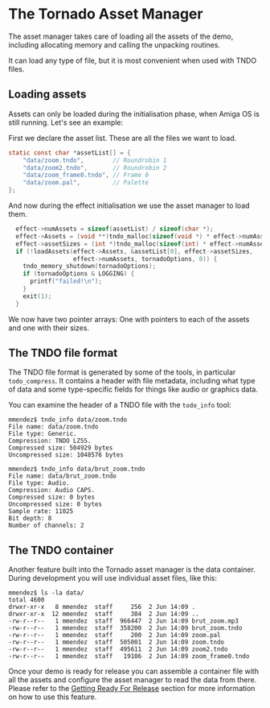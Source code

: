 The Tornado Asset Manager
======================

The asset manager takes care of loading all the assets of the demo, including allocating memory and calling the unpacking routines.

It can load any type of file, but it is most convenient when used with TNDO files.

Loading assets
--------------------

Assets can only be loaded during the initialisation phase, when Amiga OS is still running. Let's see an example:

First we declare the asset list. These are all the files we want to load.

```c
static const char *assetList[] = {
    "data/zoom.tndo",        // Roundrobin 1
    "data/zoom2.tndo",       // Roundrobin 2
    "data/zoom_frame0.tndo", // Frame 0
    "data/zoom.pal",         // Palette
};
```

And now during the effect initialisation we use the asset manager to load them.

```c
  effect->numAssets = sizeof(assetList) / sizeof(char *);
  effect->Assets = (void **)tndo_malloc(sizeof(void *) * effect->numAssets, 0);
  effect->assetSizes = (int *)tndo_malloc(sizeof(int) * effect->numAssets, 0);
  if (!loadAssets(effect->Assets, &assetList[0], effect->assetSizes,
                  effect->numAssets, tornadoOptions, 0)) {
    tndo_memory_shutdown(tornadoOptions);
    if (tornadoOptions & LOGGING) {
      printf("failed!\n");
    }
    exit(1);
  }
```

We now have two pointer arrays: One with pointers to each of the assets and one with their sizes.

The TNDO file format
-----------------------------

The TNDO file format is generated by some of the tools, in particular ```todo_compress```. It contains a header with file metadata, including what type of data and some type-specific fields for things like audio or graphics data.

You can examine the header of a TNDO file with the ```todo_info``` tool:

```
mmendez$ tndo_info data/zoom.tndo 
File name: data/zoom.tndo
File type: Generic.
Compression: TNDO LZSS.
Compressed size: 504929 bytes
Uncompressed size: 1048576 bytes

mmendez$ tndo_info data/brut_zoom.tndo 
File name: data/brut_zoom.tndo
File type: Audio.
Compression: Audio CAPS.
Compressed size: 0 bytes
Uncompressed size: 0 bytes
Sample rate: 11025
Bit depth: 8
Number of channels: 2
```

The TNDO container
---------------------------

Another feature built into the Tornado asset manager is the data container. During development you will use individual asset files, like this:

```
mmendez$ ls -la data/
total 4600
drwxr-xr-x   8 mmendez  staff     256  2 Jun 14:09 .
drwxr-xr-x  12 mmendez  staff     384  2 Jun 14:09 ..
-rw-r--r--   1 mmendez  staff  966447  2 Jun 14:09 brut_zoom.mp3
-rw-r--r--   1 mmendez  staff  358200  2 Jun 14:09 brut_zoom.tndo
-rw-r--r--   1 mmendez  staff     200  2 Jun 14:09 zoom.pal
-rw-r--r--   1 mmendez  staff  505001  2 Jun 14:09 zoom.tndo
-rw-r--r--   1 mmendez  staff  495611  2 Jun 14:09 zoom2.tndo
-rw-r--r--   1 mmendez  staff   19106  2 Jun 14:09 zoom_frame0.tndo
```

Once your demo is ready for release you can assemble a container file with all the assets and configure the asset manager to read the data from there. Please refer to the [Getting Ready For Release](GettingReadyForRelease.md) section for more information on how to use this feature.

